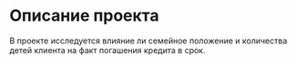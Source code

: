 # Описание проекта

В проекте исследуется влияние ли семейное положение и количества детей клиента на факт погашения кредита в срок.
